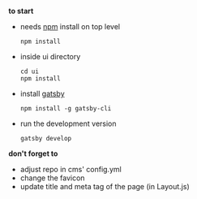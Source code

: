 **to start**
- needs [npm](https://www.npmjs.com/get-npm) install on top level
    ```
    npm install
    ```
- inside ui directory
    ```
    cd ui
    npm install
    ```
- install [gatsby](https://www.gatsbyjs.org/docs/)
    ```
    npm install -g gatsby-cli
    ```
- run the development version
    ```
    gatsby develop
    ```

**don't forget to**
- adjust repo in cms' config.yml
- change the favicon
- update title and meta tag of the page (in Layout.js)
